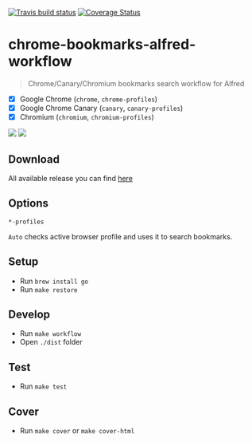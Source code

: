 [![Travis build status](http://img.shields.io/travis/mdreizin/chrome-bookmarks-alfred-workflow/master.svg?style=flat-square)](https://travis-ci.org/mdreizin/chrome-bookmarks-alfred-workflow)
[![Coverage Status](https://img.shields.io/coveralls/mdreizin/chrome-bookmarks-alfred-workflow/master.svg?style=flat-square)](https://coveralls.io/r/mdreizin/chrome-bookmarks-alfred-workflow?branch=master)

<h1 id="chrome-bookmarks-alfred-workflow">chrome-bookmarks-alfred-workflow</h1>

> Chrome/Canary/Chromium bookmarks search workflow for Alfred

- [x] Google Chrome (`chrome`, `chrome-profiles`)
- [x] Google Chrome Canary (`canary`, `canary-profiles`)
- [x] Chromium (`chromium`, `chromium-profiles`)

![](https://raw.github.com/mdreizin/chrome-bookmarks-alfred-workflow/master/.gitdown/bookmarks.gif)
![](https://raw.github.com/mdreizin/chrome-bookmarks-alfred-workflow/master/.gitdown/profiles.gif)

<h2 id="chrome-bookmarks-alfred-workflow-download">Download</h2>

All available release you can find [here](https://github.com/mdreizin/chrome-bookmarks-alfred-workflow/releases)

<h2 id="chrome-bookmarks-alfred-workflow-options">Options</h2>

`*-profiles`

`Auto` checks active browser profile and uses it to search bookmarks.

<h2 id="chrome-bookmarks-alfred-workflow-setup">Setup</h2>

* Run `brew install go`
* Run `make restore`

<h2 id="chrome-bookmarks-alfred-workflow-develop">Develop</h2>

* Run `make workflow`
* Open `./dist` folder

<h2 id="chrome-bookmarks-alfred-workflow-test">Test</h2>

* Run `make test`

<h2 id="chrome-bookmarks-alfred-workflow-cover">Cover</h2>

* Run `make cover` or `make cover-html`

